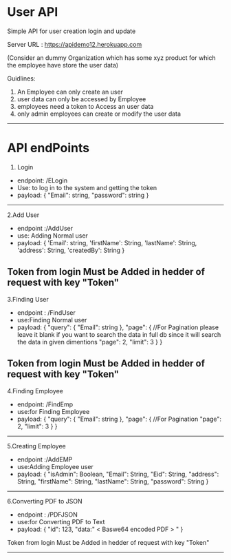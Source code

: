 # User API
Simple API for user creation login and update

 Server URL :  https://apidemo12.herokuapp.com

(Consider an dummy Organization which has some xyz product for which the employee have store the user data)

Guidlines:
1. An Employee can only create an user
2. user data can only be accessed by Employee
3. employees need a token to Access an user data
4. only admin employees can create or modify the user data

-----------------------------------------------------------------------------------
# API endPoints
1.  Login
*  endpoint: /ELogin
*  Use: to log in to the system and getting the token
*  payload:
{
    "Email": string,
    "password": string
}
 -----------------------------------------------------------------------------------
 
 2.Add User
 *   endpoint :/AddUser
 *   use: Adding Normal user
 *   payload:
{
    'Email': string,
    'firstName': String,
    'lastName': String,
    'address': String,
    'createdBy': String
}

Token from login  Must be Added in hedder of request with key "Token" 
-----------------------------------------------------------------------------------
 
3.Finding User 
 * endpoint : /FindUser
*  use:Finding Normal user 
*  payload:
{
    "query": {
        "Email": string
    },
    "page": { //For Pagination please leave it blank if you want to search the data in full db  since it will search the data in given dimentions
        "page": 2,
        "limit": 3
    }
}
  
Token from login  Must be Added in hedder of request with key "Token" 
-----------------------------------------------------------------------------------  

4.Finding Employee
 *  endpoint: /FindEmp  
 *  use:for Finding Employee
 *  payload:
 {
     "query": {
         "Email": string
     },
     "page": { //For Pagination
         "page": 2,
         "limit": 3
     }
 }
-----------------------------------------------------------------------------------

5.Creating Employee
  * endpoint :/AddEMP
  * use:Adding Employee user
  *  payload:
 {
    "isAdmin": Boolean,
    "Email": String,
    "Eid": String,
    "address": String,
    "firstName": String,
    "lastName": String,
    "password": String
}
----------------------------------------------------------------------------------- 

6.Converting PDF to JSON  
 * endpoint : /PDFJSON
*  use:for Converting PDF to Text 
*  payload:
{
    "id": 123,
    "data:" < Baswe64 encoded PDF > "
}
  
Token from login  Must be Added in hedder of request with key "Token" 

----------------------------------------------------------------------------------- 
